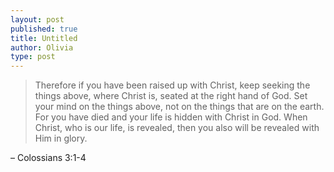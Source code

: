 ```yaml
---
layout: post
published: true
title: Untitled
author: Olivia
type: post
---
```


> Therefore if you have been raised up with Christ, keep seeking the things above, where Christ is, seated at the right hand of God. Set your mind on the things above, not on the things that are on the earth. For you have died and your life is hidden with Christ in God. When Christ, who is our life, is revealed, then you also will be revealed with Him in glory. 

– Colossians 3:1-4